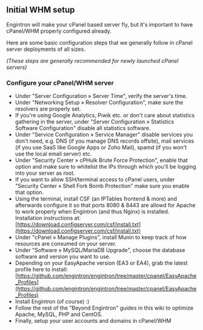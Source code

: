 ## Initial WHM setup

Engintron will make your cPanel based server fly, but it's important to have cPanel/WHM properly configured already.

Here are some basic configuration steps that we generally follow in cPanel server deployments of all sizes.

_(These steps are generally recommended for newly launched cPanel servers)_


### Configure your cPanel/WHM server
- Under "Server Configuration » Server Time", verify the server's time.
- Under "Networking Setup » Resolver Configuration", make sure the resolvers are properly set. 
- If you're using Google Analytics, Piwik etc. or don't care about statistics gathering in the server, under "Server Configuration » Statistics Software Configuration" disable all statistics software.
- Under "Service Configuration » Service Manager" disable services you don't need, e.g. DNS (if you manage DNS records offsite), mail services (if you use SaaS like Google Apps or Zoho Mail), spamd (if you won't use the local email server) etc.
- Under "Security Center » cPHulk Brute Force Protection", enable that option and make sure to whitelist the IPs through which you'll be logging into your server as root.
- If you want to allow SSH/terminal access to cPanel users, under "Security Center » Shell Fork Bomb Protection" make sure you enable that option.
- Using the terminal, install CSF (an IPTables frontend & more) and afterwards configure it so that ports 8080 & 8443 are allowd for Apache to work properly when Engintron (and thus Nginx) is installed. Installation instructions at: [https://download.configserver.com/csf/install.txt](https://download.configserver.com/csf/install.txt)
- Under "cPanel » Manage Plugins", install Munin to keep track of how resources are consumed on your server.
- Under "Software » MySQL/MariaDB Upgrade", choose the database software and version you want to use.
- Depending on your EasyApache version (EA3 or EA4), grab the latest profile here to install: [https://github.com/engintron/engintron/tree/master/cpanel/EasyApache_Profiles](https://github.com/engintron/engintron/tree/master/cpanel/EasyApache_Profiles)
- Install Engintron (of course) :)
- Follow the rest of the "Beyond Engintron" guides in this wiki to optimize Apache, MySQL, PHP and CentOS.
- Finally, setup your user accounts and domains in cPanel/WHM